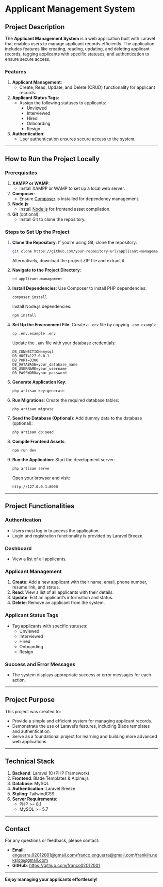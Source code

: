 # Applicant Management System

## Project Description
The **Applicant Management System** is a web application built with Laravel that enables users to manage applicant records efficiently. The application includes features like creating, reading, updating, and deleting applicant records, tagging applicants with specific statuses, and authentication to ensure secure access.

### **Features**
1. **Applicant Management**:
   - Create, Read, Update, and Delete (CRUD) functionality for applicant records.
2. **Applicant Status Tags**:
   - Assign the following statuses to applicants:
     - Unviewed
     - Interviewed
     - Hired
     - Onboarding
     - Resign
3. **Authentication**:
   - User authentication ensures secure access to the system.

---

## How to Run the Project Locally

### **Prerequisites**
1. **XAMPP or WAMP**:
   - Install XAMPP or WAMP to set up a local web server.
2. **Composer**:
   - Ensure [Composer](https://getcomposer.org/) is installed for dependency management.
3. **Node.js**:
   - Install [Node.js](https://nodejs.org/) for frontend asset compilation.
4. **Git** (optional):
   - Install Git to clone the repository.

### **Steps to Set Up the Project**

1. **Clone the Repository**:
   If you’re using Git, clone the repository:
   ```bash
   git clone https://github.com/your-repository-url/applicant-management.git
   ```
   
   Alternatively, download the project ZIP file and extract it.

2. **Navigate to the Project Directory**:
   ```bash
   cd applicant-management
   ```

3. **Install Dependencies**:
   Use Composer to install PHP dependencies:
   ```bash
   composer install
   ```
   
   Install Node.js dependencies:
   ```bash
   npm install
   ```

4. **Set Up the Environment File**:
   Create a `.env` file by copying `.env.example`:
   ```bash
   cp .env.example .env
   ```
   
   Update the `.env` file with your database credentials:
   ```env
   DB_CONNECTION=mysql
   DB_HOST=127.0.0.1
   DB_PORT=3306
   DB_DATABASE=your_database_name
   DB_USERNAME=your_username
   DB_PASSWORD=your_password
   ```

5. **Generate Application Key**:
   ```bash
   php artisan key:generate
   ```

6. **Run Migrations**:
   Create the required database tables:
   ```bash
   php artisan migrate
   ```

7. **Seed the Database (Optional)**:
   Add dummy data to the database (optional):
   ```bash
   php artisan db:seed
   ```

8. **Compile Frontend Assets**:
   ```bash
   npm run dev
   ```

9. **Run the Application**:
   Start the development server:
   ```bash
   php artisan serve
   ```
   
   Open your browser and visit:
   ```
   http://127.0.0.1:8000
   ```

---

## **Project Functionalities**

### **Authentication**
- Users must log in to access the application.
- Login and registration functionality is provided by Laravel Breeze.

### **Dashboard**
- View a list of all applicants.

### **Applicant Management**
1. **Create**: Add a new applicant with their name, email, phone number, resume link, and status.
2. **Read**: View a list of all applicants with their details.
3. **Update**: Edit an applicant’s information and status.
4. **Delete**: Remove an applicant from the system.

### **Applicant Status Tags**
- Tag applicants with specific statuses:
  - Unviewed
  - Interviewed
  - Hired
  - Onboarding
  - Resign

### **Success and Error Messages**
- The system displays appropriate success or error messages for each action.

---

## **Project Purpose**
This project was created to:
- Provide a simple and efficient system for managing applicant records.
- Demonstrate the use of Laravel’s features, including Blade templates and authentication.
- Serve as a foundational project for learning and building more advanced web applications.

---

## **Technical Stack**
1. **Backend**: Laravel 10 (PHP Framework)
2. **Frontend**: Blade Templates & Alpine.js
3. **Database**: MySQL
4. **Authentication**: Laravel Breeze
5. **Styling**: TailwindCSS
6. **Server Requirements**:
   - PHP >= 8.1
   - MySQL >= 5.7

---

## **Contact**
For any questions or feedback, please contact:
- **Email**: enguerra.02012001@gmail.com/franco.enguerra@gmail.com/franklin.neksjob@gmail.com
- **GitHub**: https://github.com/franco02012001

---

**Enjoy managing your applicants effortlessly!**

